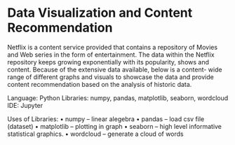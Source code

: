 # Data Visualization and Content Recommendation

Netflix is a content service provided that contains a repository of Movies and Web series in the form of entertainment. The data within the Netflix repository keeps growing exponentially with its popularity, shows and content. Because of the extensive data available, below is a content- wide range of different graphs and visuals to showcase the data and provide content recommendation based on the analysis of historic data. 

Language: Python 
Libraries: numpy, pandas, matplotlib, seaborn, wordcloud
IDE: Jupyter

Uses of Libraries:
•	numpy – linear alegebra
•	pandas – load csv file (dataset)
•	matplotlib – plotting in graph
•	seaborn – high level informative statistical graphics.
•	wordcloud – generate a cloud of words

